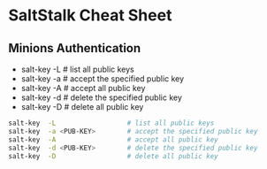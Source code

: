 # SaltStalk Cheat Sheet

## Minions Authentication

- salt-key  -L                  # list all public keys
- salt-key  -a <PUB-KEY>        # accept the specified public key
- salt-key  -A                  # accept all public key
- salt-key  -d <PUB-KEY>        # delete the specified public key
- salt-key  -D                  # delete all public key

```bash
salt-key  -L                  # list all public keys
salt-key  -a <PUB-KEY>        # accept the specified public key
salt-key  -A                  # accept all public key
salt-key  -d <PUB-KEY>        # delete the specified public key
salt-key  -D                  # delete all public key
```